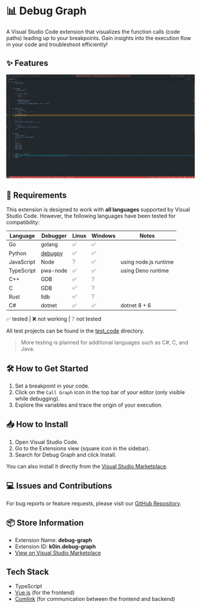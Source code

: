 # 📊 Debug Graph

A Visual Studio Code extension that visualizes the function calls (code paths) leading up to your breakpoints. Gain insights into the execution flow in your code and troubleshoot efficiently!

## ✨ Features

![Show the call path](./.docs/images/basic_example.gif)

## 🚀 Requirements

This extension is designed to work with **all languages** supported by Visual Studio Code. However, the following languages have been tested for compatibility:

| Language | Debugger | Linux | Windows | Notes |
| --- | --- | --- | --- | --- |
| Go | golang | ✅ | ✅ | |
| Python | [debugpy](https://marketplace.visualstudio.com/items?itemName=ms-python.debugpy) | ✅ | ✅ | |
| JavaScript | Node | ❔ | ✅ | using node.js runtime |
| TypeScript | pwa-node | ✅ | ✅ | using Deno runtime |
| C++ | GDB | ✅ | ❔ | |
| C | GDB | ✅ | ❔ | |
| Rust | lldb | ✅ | ❔ | |
| C# | dotnet | ✅ | ✅ | dotnet 8 + 6 |

✅ tested | ❌ not working | ❔ not tested

All test projects can be found in the [test_code](./test_code) directory.

> More testing is planned for additional languages such as C#, C, and Java.

## 🛠️ How to Get Started

1. Set a breakpoint in your code.
2. Click on the `Call Graph` icon in the top bar of your editor (only visible while debugging).
3. Explore the variables and trace the origin of your execution.

## 📥 How to Install

1. Open Visual Studio Code.
2. Go to the Extensions view (square icon in the sidebar).
3. Search for Debug Graph and click Install.

You can also install it directly from the [Visual Studio Marketplace](https://marketplace.visualstudio.com/items?itemName=k0in.debug-graph).

## 💻 Issues and Contributions

For bug reports or feature requests, please visit our [GitHub Repository](https://github.com/K0IN/stacktrace-history).

## 📦 Store Information

- Extension Name: **debug-graph**
- Extension ID: **k0in.debug-graph**
- [View on Visual Studio Marketplace](https://marketplace.visualstudio.com/items?itemName=k0in.debug-graph)

## Tech Stack

- TypeScript
- [Vue.js](https://vuejs.org/) (for the frontend)
- [Comlink](https://github.com/GoogleChromeLabs/comlink) (for communication between the frontend and backend)
